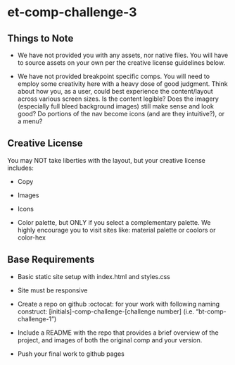 # et-comp-challenge-3

## Things to Note

* We have not provided you with any assets, nor native files. You will have to source assets on your own per the creative license guidelines below.

* We have not provided breakpoint specific comps. You will need to employ some creativity here with a heavy dose of good judgment. Think about how you, as a user, could best experience the content/layout across various screen sizes. Is the content legible? Does the imagery (especially full bleed background images) still make sense and look good? Do portions of the nav become icons (and are they intuitive?), or a menu?

## Creative License
 
 You may NOT take liberties with the layout, but your creative license includes:

* Copy 

* Images

* Icons

* Color palette, but ONLY if you select a complementary palette. We highly encourage you to visit sites like: material palette or coolors or color-hex

## Base Requirements

* Basic static site setup with index.html and styles.css

* Site must be responsive

* Create a repo on github :octocat: for your work with following naming construct: [initials]-comp-challenge-[challenge number] (i.e. “bt-comp-challenge-1”)

* Include a README with the repo that provides a brief overview of the project, and images of both the original comp and your version.

* Push your final work to github pages
